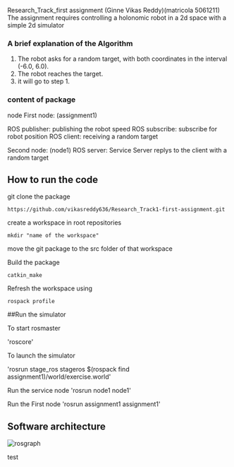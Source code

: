 
Research_Track_first assignment   (Ginne Vikas Reddy)(matricola 5061211)
The assignment requires controlling a holonomic robot in a 2d space with a simple 2d simulator

### A brief explanation of the Algorithm
1. The robot asks for a random target, with both coordinates in the interval (-6.0, 6.0).
2. The robot reaches the target.
3. it will go to step 1.


### content of package
node
First node: (assignment1)

ROS publisher: publishing the robot speed
ROS subscribe: subscribe for robot position
ROS client: receiving a random target

Second node: (node1)
ROS server: Service Server replys to the client with a random target


## How to run the code
git clone the package

`https://github.com/vikasreddy636/Research_Track1-first-assignment.git`

create a workspace in root repositories

`mkdir "name of the workspace" `

move the git package to the src folder of that workspace

Build the package

`catkin_make`

Refresh the workspace using

`rospack profile`

##Run the simulator

To start rosmaster

 'roscore'
 
 To launch the simulator
 
 'rosrun stage_ros stageros $(rospack find assignment1)/world/exercise.world'

Run the service node
'rosrun node1 node1'

Run the First node
'rosrun assignment1 assignment1'

## Software architecture
![rosgraph](https://user-images.githubusercontent.com/73032093/115158081-febaab00-a07b-11eb-855d-b8fdd51d1f2f.png)




test